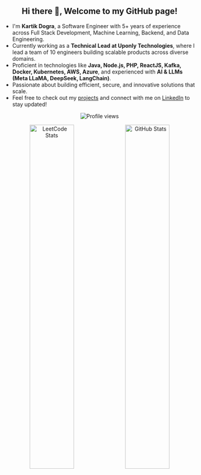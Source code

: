 <h2 align="center">Hi there 👋, Welcome to my GitHub page!</h2>

<ul>
  <li>I'm <strong>Kartik Dogra</strong>, a Software Engineer with 5+ years of experience across Full Stack Development, Machine Learning, Backend, and Data Engineering.</li>
  <li>Currently working as a <strong>Technical Lead at Uponly Technologies</strong>, where I lead a team of 10 engineers building scalable products across diverse domains.</li>
  <li>Proficient in technologies like <strong>Java, Node.js, PHP, ReactJS, Kafka, Docker, Kubernetes, AWS, Azure</strong>, and experienced with <strong>AI & LLMs (Meta LLaMA, DeepSeek, LangChain)</strong>.</li>
  <li>Passionate about building efficient, secure, and innovative solutions that scale.</li>
  <li>Feel free to check out my <a href="https://github.com/kartikdogra">projects</a> and connect with me on <a href="https://www.linkedin.com/in/kartikdogra99/">LinkedIn</a> to stay updated!</li>
</ul>

<!-- Profile View Counter -->
<p align="center">
  <img src="https://komarev.com/ghpvc/?username=kartik99&color=brightgreen" alt="Profile views" />
</p>

<!-- Cards Side by Side -->
<p align="center">
  <img src="https://leetcard.jacoblin.cool/kartikdogra45?ext=contest" alt="LeetCode Stats" style="width: 48%; margin-right: 1%;" />
  <img src="https://github-readme-stats.vercel.app/api?username=kartik99&show_icons=true&rank_icon=github&locale=en" alt="GitHub Stats" style="width: 48%;" />
</p>
